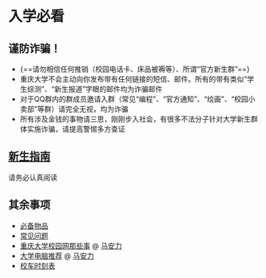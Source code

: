 # 入学必看

## 谨防诈骗！
- {==请勿相信任何推销（校园电话卡、床品被褥等）、所谓“官方新生群”==}
- 重庆大学不会主动向你发布带有任何链接的短信、邮件。所有的带有类似“学生综测”、“新生报道”字眼的邮件均为诈骗邮件
- 对于QQ群内的群成员邀请入群（常见“编程”、“官方通知”、“绘画”、“校园小卖部”等群）请完全无视，均为诈骗
- 所有涉及金钱的事物请三思，刚刚步入社会，有很多不法分子针对大学新生群体实施诈骗，请提高警惕多方查证

## [新生指南](新生指南.md)
请务必认真阅读

## 其余事项
- [必备物品](必备物品.md)  
- [常见问题](常见问题.md)
- [重庆大学校园网那些事](重庆大学校园网那些事.md) @ [马安力](../../contributor/马安力.md)  
- [大学电脑推荐](大学电脑推荐.md) @ [马安力](../../contributor/马安力.md)  
- [校车时刻表](../../life/校车时刻表.md)